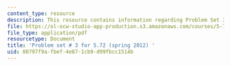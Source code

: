 ```yaml
---
content_type: resource
description: This resource contains information regarding Problem Set 3.
file: https://ol-ocw-studio-app-production.s3.amazonaws.com/courses/5-72-statistical-mechanics-spring-2012/00797f9afbef4e871cb9d99fbcc1514b_MIT5_72S12_PS3.pdf
file_type: application/pdf
resourcetype: Document
title: 'Problem set # 3 for 5.72 (spring 2012) '
uid: 00797f9a-fbef-4e87-1cb9-d99fbcc1514b
---
```

